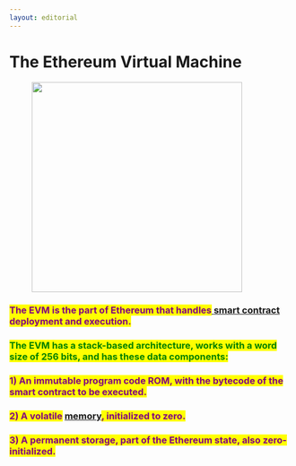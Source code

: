 ```yaml
---
layout: editorial
---
```


# The Ethereum Virtual Machine

<figure><img src="../../../../../../../../.gitbook/assets/pexels-btgl-♡-8699473.jpg" alt="" width="375"><figcaption></figcaption></figure>

### <mark style="color:purple;">The EVM is the part of Ethereum that handles</mark>[ ](../smart-contracts/)[smart contract ](../smart-contracts/)<mark style="color:purple;">deployment and execution.</mark>

### <mark style="color:green;">The EVM has a stack-based architecture, works with a word size of 256 bits, and has these data components:</mark>

### <mark style="color:purple;">1) An immutable program code ROM, with the bytecode of the smart contract to be executed.</mark>

### <mark style="color:purple;">2) A volatile</mark> [memory](../../../../algorithms/memory.md)<mark style="color:purple;">, initialized to zero.</mark>

### <mark style="color:purple;">3) A permanent storage, part of the Ethereum state, also zero-initialized.</mark>
